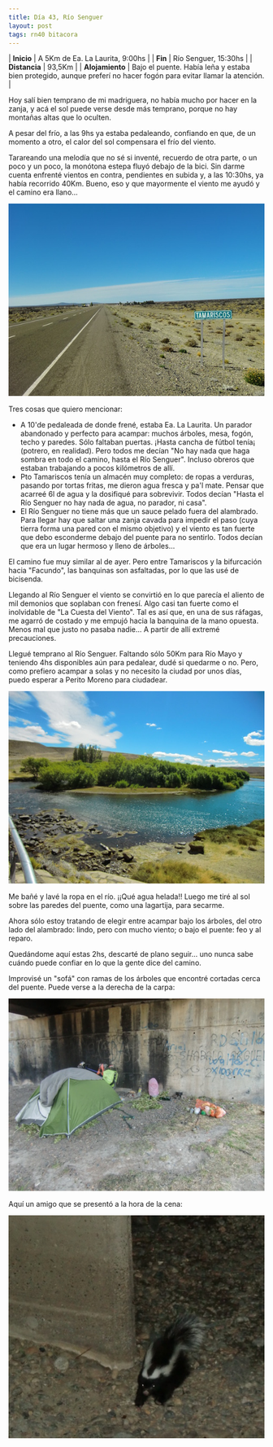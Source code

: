 ```yaml
---
title: Día 43, Río Senguer
layout: post
tags: rn40 bitacora
---
```


| **Inicio**      | A 5Km de Ea. La Laurita, 9:00hs |
| **Fin**         | Río Senguer, 15:30hs |
| **Distancia**   | 93,5Km |
| **Alojamiento** | Bajo el puente. Había leña y estaba bien protegido, aunque preferí no hacer fogón para evitar llamar la atención. |

Hoy salí bien temprano de mi madriguera, no había mucho por hacer en la zanja, y acá el sol puede verse desde más temprano, porque no hay montañas altas que lo oculten.

A pesar del frío, a las 9hs ya estaba pedaleando, confiando en que, de un momento a otro, el calor del sol compensara el frío del viento.

Tarareando una melodía que no sé si inventé, recuerdo de otra parte, o un poco y un poco, la monótona estepa fluyó debajo de la bici. Sin darme cuenta enfrenté vientos en contra, pendientes en subida y, a las 10:30hs, ya había recorrido 40Km. Bueno, eso y que mayormente el viento me ayudó y el camino era llano...

[![](/images/2015-02-17-rio-senguer_0_thumb.jpg)](/images/2015-02-17-rio-senguer_0.jpg)

Tres cosas que quiero mencionar:

 - A 10'de pedaleada de donde frené, estaba Ea. La Laurita. Un parador abandonado y perfecto para acampar: muchos árboles, mesa, fogón, techo y paredes. Sólo faltaban puertas. ¡Hasta cancha de fútbol tenía¡ (potrero, en realidad). Pero todos me decían "No hay nada que haga sombra en todo el camino, hasta el Río Senguer". Incluso obreros que estaban trabajando a pocos kilómetros de allí.
 - Pto Tamariscos tenía un almacén muy completo: de ropas a verduras, pasando por tortas fritas, me dieron agua fresca y pa'l mate. Pensar que acarreé 6l de agua y la dosifiqué para sobrevivir. Todos decían "Hasta el Río Senguer no hay nada de agua, no parador, ni casa".
 - El Río Senguer no tiene más que un sauce pelado fuera del alambrado. Para llegar hay que saltar una zanja cavada para impedir el paso (cuya tierra forma una pared con el mismo objetivo) y el viento es tan fuerte que debo esconderme debajo del puente para no sentirlo. Todos decían que era un lugar hermoso y lleno de árboles...

El camino fue muy similar al de ayer. Pero entre Tamariscos y la bifurcación hacia "Facundo", las banquinas son asfaltadas, por lo que las usé de bicisenda.

Llegando al Río Senguer el viento se convirtió en lo que parecía el aliento de mil demonios que soplaban con frenesí. Algo casi tan fuerte como el inolvidable de "La Cuesta del Viento". Tal es así que, en una de sus ráfagas, me agarró de costado y me empujó hacia la banquina de la mano opuesta. Menos mal que justo no pasaba nadie... A partir de allí extremé precauciones.

Llegué temprano al Río Senguer. Faltando sólo 50Km para Río Mayo y teniendo 4hs disponibles aún para pedalear, dudé si quedarme o no. Pero, como prefiero acampar a solas y no necesito la ciudad por unos días, puedo esperar a Perito Moreno para ciudadear.

[![](/images/2015-02-17-rio-senguer_1_thumb.jpg)](/images/2015-02-17-rio-senguer_1.jpg)

Me bañé y lavé la ropa en el río. ¡¡Qué agua helada!! Luego me tiré al sol sobre las paredes del puente, como una lagartija, para secarme.

Ahora sólo estoy tratando de elegir entre acampar bajo los árboles, del otro lado del alambrado: lindo, pero con mucho viento; o bajo el puente: feo y al reparo.

Quedándome aquí estas 2hs, descarté de plano seguir... uno nunca sabe cuándo puede confiar en lo que la gente dice del camino.

Improvisé un "sofá" con ramas de los árboles que encontré cortadas cerca del puente. Puede verse a la derecha de la carpa:

[![](/images/2015-02-17-rio-senguer_2_thumb.jpg)](/images/2015-02-17-rio-senguer_2.jpg)

Aquí un amigo que se presentó a la hora de la cena:

[![](/images/2015-02-17-rio-senguer_3_thumb.jpg)](/images/2015-02-17-rio-senguer_3.jpg)